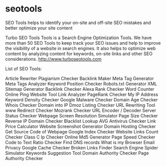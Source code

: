 # seotools
SEO Tools helps to identify your on-site and off-site SEO mistakes and better optimize your site content 

Turbo SEO Tools Tools is a Search Engine Optimization Tools. We have more than 50 SEO Tools to keep track your SEO issues and help to improve the visibility of a website in search engines. It also helps to optimize web content by analyzing content for keywords, on-site links and other SEO considerations. 
http://www.turboseotools.com

List of SEO Tools:

Article Rewriter
Plagiarism Checker
Backlink Maker
Meta Tag Generator
Meta Tags Analyzer
Keyword Position Checker
Robots.txt Generator
XML Sitemap Generator
Backlink Checker
Alexa Rank Checker
Word Counter
Online Ping Website Tool
Link Analyzer
PageRank Checker
My IP Address
Keyword Density Checker
Google Malware Checker
Domain Age Checker
Whois Checker
Domain into IP
Dmoz Listing Checker
URL Rewriting Tool
www Redirect Checker
Mozrank Checker
URL Encoder / Decoder
Server Status Checker
Webpage Screen Resolution Simulator
Page Size Checker
Reverse IP Domain Checker
Blacklist Lookup
AVG Antivirus Checker
Link Price Calculator
Website Screenshot Generator
Domain Hosting Checker
Get Source Code of Webpage
Google Index Checker
Website Links Count Checker
Class C Ip Checker
Online Md5 Generator
Page Speed Checker
Code to Text Ratio Checker
Find DNS records
What is my Browser
Email Privacy
Google Cache Checker
Broken Links Finder
Search Engine Spider Simulator
Keywords Suggestion Tool
Domain Authority Checker
Page Authority Checker

